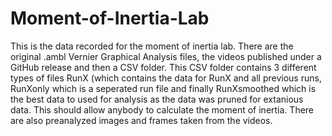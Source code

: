 # Moment-of-Inertia-Lab

This is the data recorded for the moment of inertia lab. There are the original .ambl Vernier Graphical Analysis files, the videos published under a GitHub release and then a CSV folder. This CSV folder contains 3 different types of files RunX (which contains the data for RunX and all previous runs, RunXonly which is a seperated run file and finally RunXsmoothed which is the best data to used for analysis as the data was pruned for extanious data. This should allow anybody to calculate the moment of inertia. There are also preanalyzed images and frames taken from the videos.
